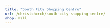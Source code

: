 ```yaml
---
title: "South City Shopping Centre"
url: /christchurch/south-city-shopping-centre/
shop: mall
---
```

